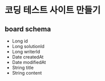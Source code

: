 # 코딩 테스트 사이트 만들기

## board schema

* Long id
* Long solutionId
* Long writerId
* Date createdAt
* Date modifiedAt
* String title
* String content